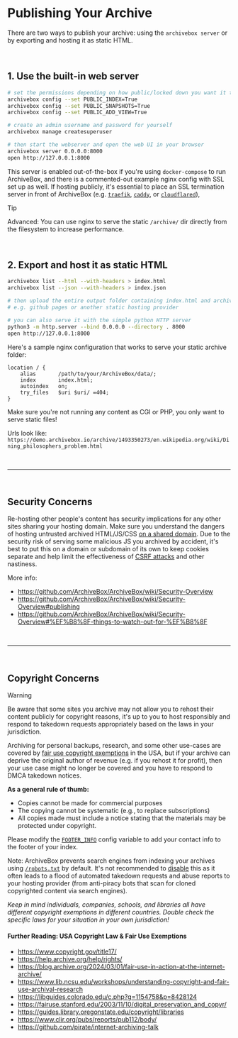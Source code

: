 # Publishing Your Archive

There are two ways to publish your archive: using the `archivebox server` or by exporting and hosting it as static HTML.

<br/>

## 1. Use the built-in web server

```bash
# set the permissions depending on how public/locked down you want it to be
archivebox config --set PUBLIC_INDEX=True
archivebox config --set PUBLIC_SNAPSHOTS=True
archivebox config --set PUBLIC_ADD_VIEW=True

# create an admin username and password for yourself
archivebox manage createsuperuser

# then start the webserver and open the web UI in your browser
archivebox server 0.0.0.0:8000
open http://127.0.0.1:8000
```

This server is enabled out-of-the-box if you're using `docker-compose` to run ArchiveBox,
and there is a commented-out example nginx config with SSL set up as well. If hosting publicly, it's essential to place an SSL termination server in front of ArchiveBox (e.g. [`traefik`](https://github.com/traefik/traefik), [`caddy`](https://caddyserver.com/docs/automatic-https#activation), or [`cloudflared`](https://developers.cloudflare.com/cloudflare-one/connections/connect-networks/)), 

> [!TIP]
> Advanced: You can use nginx to serve the static `/archive/` dir directly from the filesystem to increase performance.

<br/>

## 2. Export and host it as static HTML

```bash
archivebox list --html --with-headers > index.html
archivebox list --json --with-headers > index.json

# then upload the entire output folder containing index.html and archive/ somewhere
# e.g. github pages or another static hosting provider

# you can also serve it with the simple python HTTP server
python3 -m http.server --bind 0.0.0.0 --directory . 8000
open http://127.0.0.1:8000
```

Here's a sample nginx configuration that works to serve your static archive folder:

```nginx
location / {
    alias       /path/to/your/ArchiveBox/data/;
    index       index.html;
    autoindex   on;
    try_files   $uri $uri/ =404;
}
```

Make sure you're not running any content as CGI or PHP, you only want to serve static files!

Urls look like: `https://demo.archivebox.io/archive/1493350273/en.wikipedia.org/wiki/Dining_philosophers_problem.html`

<br/>

---

<br/>

## Security Concerns

Re-hosting other people's content has security implications for any other sites sharing your hosting domain.  Make sure you understand the dangers of hosting untrusted archived HTML/JS/CSS [on a shared domain](https://developer.mozilla.org/en-US/docs/Web/Security/Same-origin_policy).
Due to the security risk of serving some malicious JS you archived by accident, it's best to put this on a domain or subdomain of its own to keep cookies separate and help limit the effectiveness of [CSRF attacks](https://en.wikipedia.org/wiki/Cross-site_request_forgery) and other nastiness.

More info:
- https://github.com/ArchiveBox/ArchiveBox/wiki/Security-Overview
- https://github.com/ArchiveBox/ArchiveBox/wiki/Security-Overview#publishing
- https://github.com/ArchiveBox/ArchiveBox/wiki/Security-Overview#%EF%B8%8F-things-to-watch-out-for-%EF%B8%8F

<br/>

---

<br/>

## Copyright Concerns

> [!WARNING]
> Be aware that some sites you archive may not allow you to rehost their content publicly for copyright reasons, it's up to you to host responsibly and respond to takedown requests appropriately based on the laws in your jurisdiction.

Archiving for personal backups, research, and some other use-cases are covered by [fair use copyright exemptions](https://guides.library.oregonstate.edu/copyright/libraries) in the USA, but if your archive can deprive the original author of revenue (e.g. if you rehost it for profit), then your use case might no longer be covered and you have to respond to DMCA takedown notices.

**As a general rule of thumb:**

- Copies cannot be made for commercial purposes
- The copying cannot be systematic (e.g., to replace subscriptions)
- All copies made must include a notice stating that the materials may be protected under copyright.

Please modify the [`FOOTER_INFO`](https://github.com/ArchiveBox/ArchiveBox/wiki/Configuration#footer_info) config variable to add your contact info to the footer of your index.

Note: ArchiveBox prevents search engines from indexing your archives using [`/robots.txt`](https://github.com/ArchiveBox/ArchiveBox/blob/dev/archivebox/templates/static/robots.txt#L2) by default. It's not recommended to [disable](https://github.com/ArchiveBox/ArchiveBox/wiki/Configuration#custom_templates_dir) this as it often leads to a flood of automated takedown requests and abuse reports to your hosting provider (from anti-piracy bots that scan for cloned copyrighted content via search engines).

*Keep in mind individuals, companies, schools, and libraries all have different copyright exemptions in different countries. Double check the specific laws for your situation in your own jurisdiction!*

#### Further Reading: USA Copyright Law & Fair Use Exemptions

- https://www.copyright.gov/title17/
- https://help.archive.org/help/rights/
- https://blog.archive.org/2024/03/01/fair-use-in-action-at-the-internet-archive/
- https://www.lib.ncsu.edu/workshops/understanding-copyright-and-fair-use-archival-research
- https://libguides.colorado.edu/c.php?g=1154758&p=8428124
- https://fairuse.stanford.edu/2003/11/10/digital_preservation_and_copyr/
- https://guides.library.oregonstate.edu/copyright/libraries
- https://www.clir.org/pubs/reports/pub112/body/
- https://github.com/pirate/internet-archiving-talk